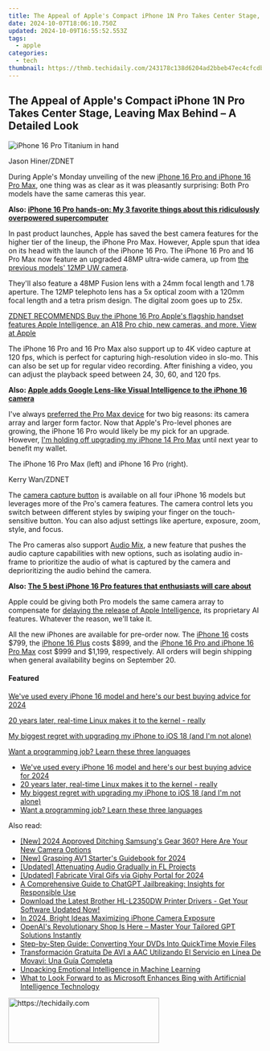 ```yaml
---
title: The Appeal of Apple's Compact iPhone 1N Pro Takes Center Stage, Leaving Max Behind – A Detailed Look
date: 2024-10-07T18:06:10.750Z
updated: 2024-10-09T16:55:52.553Z
tags:
  - apple
categories:
  - tech
thumbnail: https://thmb.techidaily.com/243178c138d6204ad2bbeb47ec4cfcdba020958c11cab04cb22d5f5327eef01b.jpg
---
```


## The Appeal of Apple's Compact iPhone 1N Pro Takes Center Stage, Leaving Max Behind – A Detailed Look

![iPhone 16 Pro Titanium in hand](https://www.zdnet.com/a/img/resize/3afa0f15086b74fca441dfd6e87b534e71242a6c/2024/09/10/443b60a3-a45e-4424-97a3-23d9aed45898/iphone-16-pro-in-white.jpg?auto=webp&width=1280)

Jason Hiner/ZDNET

During Apple's Monday unveiling of the new [iPhone 16 Pro and iPhone 16 Pro Max](https://apple.sjv.io/c/159047/435031/7613?&sharedid=zdnet&partnerpropertyid=1980086&u=https%3A%2F%2Fwww.apple.com%2Fshop%2Fbuy-iphone%2Fiphone-16-pro&subId1=zd-%5F%5FCOM%5FCLICK%5FID%5F%5F-dtp), one thing was as clear as it was pleasantly surprising: Both Pro models have the same cameras this year. 

**Also: [iPhone 16 Pro hands-on: My 3 favorite things about this ridiculously overpowered supercomputer](https://www.zdnet.com/article/iphone-16-pro-hands-on/)**

In past product launches, Apple has saved the best camera features for the higher tier of the lineup, the iPhone Pro Max. However, Apple spun that idea on its head with the launch of the iPhone 16 Pro. The iPhone 16 Pro and 16 Pro Max now feature an upgraded 48MP ultra-wide camera, up from [the previous models' 12MP UW camera](https://www.zdnet.com/article/iphone-16-pro-vs-iphone-15-pro/). 

They'll also feature a 48MP Fusion lens with a 24mm focal length and 1.78 aperture. The 12MP telephoto lens has a 5x optical zoom with a 120mm focal length and a tetra prism design. The digital zoom goes up to 25x. 

[ZDNET RECOMMENDS Buy the iPhone 16 Pro Apple's flagship handset features Apple Intelligence, an A18 Pro chip, new cameras, and more. View at Apple](https://apple.sjv.io/c/159047/435031/7613?&sharedid=zdnet&partnerpropertyid=1980086&u=https%3A%2F%2Fwww.apple.com%2Fshop%2Fbuy-iphone%2Fiphone-16-pro&subId1=zd-%5F%5FCOM%5FCLICK%5FID%5F%5F-dtp)

The iPhone 16 Pro and 16 Pro Max also support up to 4K video capture at 120 fps, which is perfect for capturing high-resolution video in slo-mo. This can also be set up for regular video recording. After finishing a video, you can adjust the playback speed between 24, 30, 60, and 120 fps. 

**Also: [Apple adds Google Lens-like Visual Intelligence to the iPhone 16 camera](https://www.zdnet.com/article/apple-adds-google-lens-like-visual-intelligence-to-the-iphone-16-camera/)**

I've always [preferred the Pro Max device](https://www.zdnet.com/article/the-5-best-iphone-16-pro-features-that-enthusiasts-will-care-about/) for two big reasons: its camera array and larger form factor. Now that Apple's Pro-level phones are growing, the iPhone 16 Pro would likely be my pick for an upgrade. However, [I'm holding off upgrading my iPhone 14 Pro Max](https://www.zdnet.com/article/the-iphone-16-is-undeniably-great-hardware-but-you-should-still-probably-skip-it/) until next year to benefit my wallet.

The iPhone 16 Pro Max (left) and iPhone 16 Pro (right).

Kerry Wan/ZDNET

The [camera capture button](https://www.zdnet.com/article/every-iphone-16-model-features-a-new-camera-button-heres-what-it-can-do/) is available on all four iPhone 16 models but leverages more of the Pro's camera features. The camera control lets you switch between different styles by swiping your finger on the touch-sensitive button. You can also adjust settings like aperture, exposure, zoom, style, and focus. 

The Pro cameras also support [Audio Mix](https://www.zdnet.com/article/the-5-best-iphone-16-pro-features-that-enthusiasts-will-care-about/), a new feature that pushes the audio capture capabilities with new options, such as isolating audio in-frame to prioritize the audio of what is captured by the camera and deprioritizing the audio behind the camera. 

**Also: [The 5 best iPhone 16 Pro features that enthusiasts will care about](https://www.zdnet.com/article/the-5-best-iphone-16-pro-features-that-enthusiasts-will-care-about/)**

Apple could be giving both Pro models the same camera array to compensate for [delaying the release of Apple Intelligence](https://www.zdnet.com/article/apple-delivers-on-hardware-upgrades-but-punts-apple-intelligence-rollout/), its proprietary AI features. Whatever the reason, we'll take it. 

All the new iPhones are available for pre-order now. The [iPhone 16](https://apple.sjv.io/c/159047/435031/7613?&sharedid=zdnet&partnerpropertyid=1980086&u=https%3A%2F%2Fwww.apple.com%2Fshop%2Fbuy-iphone%2Fiphone-16&subId1=zd-%5F%5FCOM%5FCLICK%5FID%5F%5F-dtp) costs $799, the [iPhone 16 Plus](https://apple.sjv.io/c/159047/435031/7613?&sharedid=zdnet&partnerpropertyid=1980086&u=https%3A%2F%2Fwww.apple.com%2Fshop%2Fbuy-iphone%2Fiphone-16&subId1=zd-%5F%5FCOM%5FCLICK%5FID%5F%5F-dtp) costs $899, and the [iPhone 16 Pro and iPhone 16 Pro Max](https://apple.sjv.io/c/159047/435031/7613?&sharedid=zdnet&partnerpropertyid=1980086&u=https%3A%2F%2Fwww.apple.com%2Fshop%2Fbuy-iphone%2Fiphone-16-pro&subId1=zd-%5F%5FCOM%5FCLICK%5FID%5F%5F-dtp) cost $999 and $1,199, respectively. All orders will begin shipping when general availability begins on September 20\. 

#### Featured

[We've used every iPhone 16 model and here's our best buying advice for 2024](https://www.zdnet.com/article/iphone-16-pro-max-buying-advice-2024/ "We've used every iPhone 16 model and here's our best buying advice for 2024")

[20 years later, real-time Linux makes it to the kernel - really](https://www.zdnet.com/article/20-years-later-real-time-linux-makes-it-to-the-kernel-really/ "20 years later, real-time Linux makes it to the kernel - really")

[My biggest regret with upgrading my iPhone to iOS 18 (and I'm not alone)](https://www.zdnet.com/article/my-biggest-regret-with-upgrading-my-iphone-to-ios-18-and-im-not-alone/ "My biggest regret with upgrading my iPhone to iOS 18 (and I'm not alone)")

[Want a programming job? Learn these three languages](https://www.zdnet.com/article/want-a-programming-job-learn-these-three-languages/ "Want a programming job? Learn these three languages")

* [We've used every iPhone 16 model and here's our best buying advice for 2024](https://www.zdnet.com/article/iphone-16-pro-max-buying-advice-2024/ "We've used every iPhone 16 model and here's our best buying advice for 2024")
* [20 years later, real-time Linux makes it to the kernel - really](https://www.zdnet.com/article/20-years-later-real-time-linux-makes-it-to-the-kernel-really/ "20 years later, real-time Linux makes it to the kernel - really")
* [My biggest regret with upgrading my iPhone to iOS 18 (and I'm not alone)](https://www.zdnet.com/article/my-biggest-regret-with-upgrading-my-iphone-to-ios-18-and-im-not-alone/ "My biggest regret with upgrading my iPhone to iOS 18 (and I'm not alone)")
* [Want a programming job? Learn these three languages](https://www.zdnet.com/article/want-a-programming-job-learn-these-three-languages/ "Want a programming job? Learn these three languages")

<ins class="adsbygoogle"
     style="display:block"
     data-ad-format="autorelaxed"
     data-ad-client="ca-pub-7571918770474297"
     data-ad-slot="1223367746"></ins>

<ins class="adsbygoogle"
     style="display:block"
     data-ad-client="ca-pub-7571918770474297"
     data-ad-slot="8358498916"
     data-ad-format="auto"
     data-full-width-responsive="true"></ins>

<span class="atpl-alsoreadstyle">Also read:</span>
<div><ul>
<li><a href="https://fox-links.techidaily.com/new-2024-approved-ditching-samsungs-gear-360-here-are-your-new-camera-options/"><u>[New] 2024 Approved Ditching Samsung's Gear 360? Here Are Your New Camera Options</u></a></li>
<li><a href="https://fox-direct.techidaily.com/new-grasping-av1-starters-guidebook-for-2024/"><u>[New] Grasping AV1 Starter's Guidebook for 2024</u></a></li>
<li><a href="https://extra-lessons.techidaily.com/updated-attenuating-audio-gradually-in-fl-projects/"><u>[Updated] Attenuating Audio Gradually in FL Projects</u></a></li>
<li><a href="https://vp-tips.techidaily.com/updated-fabricate-viral-gifs-via-giphy-portal-for-2024/"><u>[Updated] Fabricate Viral Gifs via Giphy Portal for 2024</u></a></li>
<li><a href="https://tech-hub.techidaily.com/a-comprehensive-guide-to-chatgpt-jailbreaking-insights-for-responsible-use/"><u>A Comprehensive Guide to ChatGPT Jailbreaking: Insights for Responsible Use</u></a></li>
<li><a href="https://driver-download.techidaily.com/download-the-latest-brother-hl-l2350dw-printer-drivers-get-your-software-updated-now/"><u>Download the Latest Brother HL-L2350DW Printer Drivers - Get Your Software Updated Now!</u></a></li>
<li><a href="https://fox-blue.techidaily.com/in-2024-bright-ideas-maximizing-iphone-camera-exposure/"><u>In 2024, Bright Ideas Maximizing iPhone Camera Exposure</u></a></li>
<li><a href="https://tech-hub.techidaily.com/1722008075872-openais-revolutionary-shop-is-here-master-your-tailored-gpt-solutions-instantly/"><u>OpenAI's Revolutionary Shop Is Here – Master Your Tailored GPT Solutions Instantly</u></a></li>
<li><a href="https://discover-exclusive.techidaily.com/step-by-step-guide-converting-your-dvds-into-quicktime-movie-files/"><u>Step-by-Step Guide: Converting Your DVDs Into QuickTime Movie Files</u></a></li>
<li><a href="https://vp-tips.techidaily.com/transformacion-gratuita-de-avi-a-aac-utilizando-el-servicio-en-linea-de-movavi-una-guia-completa/"><u>Transformación Gratuita De AVI a AAC Utilizando El Servicio en Línea De Movavi: Una Guía Completa</u></a></li>
<li><a href="https://tech-hub.techidaily.com/unpacking-emotional-intelligence-in-machine-learning/"><u>Unpacking Emotional Intelligence in Machine Learning</u></a></li>
<li><a href="https://tech-hub.techidaily.com/what-to-look-forward-to-as-microsoft-enhances-bing-with-artificnial-intelligence-technology/"><u>What to Look Forward to as Microsoft Enhances Bing with Artificnial Intelligence Technology</u></a></li>
</ul></div>

<!-- affiliate ads begin -->
<a href="https://aligracehair.sjv.io/c/5597632/1896505/19272" target="_top" id="1896505">
  <img src="//a.impactradius-go.com/display-ad/19272-1896505" border="0" alt="https://techidaily.com" width="300" height="90"/>
</a>
<img height="0" width="0" src="https://aligracehair.sjv.io/i/5597632/1896505/19272" style="position:absolute;visibility:hidden;" border="0" />
<!-- affiliate ads end -->

